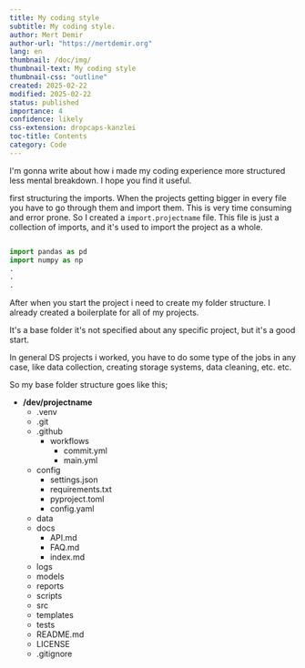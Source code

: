 ```yaml
---
title: My coding style
subtitle: My coding style.
author: Mert Demir
author-url: "https://mertdemir.org"
lang: en
thumbnail: /doc/img/
thumbnail-text: My coding style
thumbnail-css: "outline"
created: 2025-02-22
modified: 2025-02-22
status: published
importance: 4
confidence: likely
css-extension: dropcaps-kanzlei
toc-title: Contents
category: Code
---
```


I'm gonna write about how i made my coding experience more structured less mental breakdown. I hope you find it useful.


first structuring the imports. When the projects getting bigger in every file you have to go through them and import them. This is very time consuming and error prone. So I created a `import.projectname` file. This file is just a collection of imports, and it's used to import the project as a whole.

```python

import pandas as pd
import numpy as np
.
.
.

```

After when you start the project i need to create my folder structure. I already created a boilerplate for all of my projects.

It's a base folder it's not specified about any specific project, but it's a good start. 

In general DS projects i worked, you have to do some type of the jobs in any case, like data collection, creating storage systems, data cleaning, etc. etc.

So my base folder structure goes like this;

<ul class="tree"><li><p style="margin: 0;"><strong>/dev/projectname</strong></p>

* .venv
* .git
* .github
    * workflows
        * commit.yml
        * main.yml
* config
    * settings.json
    * requirements.txt
    * pyproject.toml
    * config.yaml
* data
* docs
    * API.md
    * FAQ.md
    * index.md
* logs
* models
* reports
* scripts
* src
* templates
* tests
* README.md
* LICENSE
* .gitignore

</li></ul>